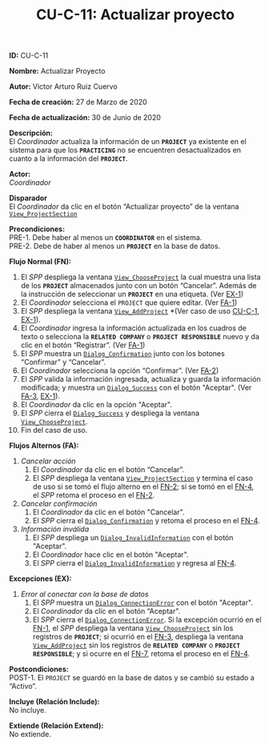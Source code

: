 ﻿--- 
layout: page 
title: "CU-C-11: Actualizar proyecto" 
permalink: /design-specification/uc-descriptions/coordinator/cu-c-11/ 
hide_hero: true 
---
**ID:** CU-C-11

**Nombre:** Actualizar Proyecto  

**Autor:** Victor Arturo Ruiz Cuervo  

**Fecha de creación:** 27 de Marzo de 2020  

**Fecha de actualización:** 30 de Junio de 2020  

**Descripción:**  
El *Coordinador* actualiza la información de un **`PROJECT`** ya existente en el sistema para que los **`PRACTICING`** no se encuentren desactualizados en cuanto a la información del **`PROJECT`**.   

**Actor:**  
*Coordinador*  

**Disparador**  
El *Coordinador* da clic en el botón “Actualizar proyecto” de la ventana [`View_ProjectSection`][VPSE]

**Precondiciones:**  
PRE-1. Debe haber al menos un **`COORDINATOR`** en el sistema.    
PRE-2. Debe de haber al menos un **`PROJECT`** en la base de datos.    

**Flujo Normal (FN):**    
  1. <a id="fn-1"><i></i></a>El *SPP* despliega la ventana [`View_ChooseProject`][VCPT] la cual muestra una lista de los **`PROJECT`** almacenados junto con un botón “Cancelar”. Además de la instrucción de seleccionar un **`PROJECT`** en una etiqueta. (Ver <a href="#error_conect">EX-1</a>)
  2. <a id="fn-2"><i></i></a>El *Coordinador* selecciona el `PROJECT` que quiere editar. (Ver <a href="#cancelar_accion">FA-1</a>)
  3. <a id="fn-3"><i></i></a>El *SPP* despliega la ventana [`View_AddProject`][VAPT] *(Ver caso de uso <a href="https://raw.githubusercontent.com/Phalord/PracticasProfesionales/gh-pages/assets/ucdescriptions/coordinator/CU-C-1.md">CU-C-1</a>, <a href="#error_conect">EX-1</a>). 
  4. <a id="fn-4"><i></i></a>El *Coordinador* ingresa la información actualizada en los cuadros de texto o selecciona la **`RELATED COMPANY`** o **`PROJECT RESPONSIBLE`** nuevo  y da clic en el botón “Registrar”. (Ver <a href="#cancelar_accion">FA-1</a>) 
  5. El *SPP* muestra un [`Dialog_Confirmation`][DLCO] junto con los botones “Confirmar” y “Cancelar”. 
  6. El *Coordinador* selecciona la opción “Confirmar”. (Ver <a href="#cancelar_confirm">FA-2</a>)
  7. <a id="fn-7"><i></i></a>El *SPP* valida la información ingresada, actualiza y guarda la información modificada; y muestra un [`Dialog_Success`][DLSU] con el botón "Aceptar". (Ver <a href="#info_invalida">FA-3</a>, <a href="#error_conect">EX-1</a>).
  8. El *Coordinador* da clic en la opción "Aceptar".
  9. El *SPP* cierra el [`Dialog_Success`][DLSU] y despliega la ventana [`View_ChooseProject`][VCPT].
  10. Fin del caso de uso.

**Flujos Alternos (FA):**  
  1. <a id="cancelar_accion"><i></i></a>*Cancelar acción*
	  1. El *Coordinador* da clic en el botón “Cancelar”.
	  2. El *SPP* despliega la ventana [`View_ProjectSection`][VPSE] y termina el caso de uso si se tomó el flujo alterno en el <a href="#fn-2">FN-2</a>; si se tomó en el <a href="#fn-4">FN-4</a>, el *SPP* retoma el proceso en el <a href="#fn-2">FN-2</a>. 
  2.  <a id="cancelar_confirm"><i></i></a>*Cancelar confirmación*
	  1. El *Coordinador* da clic en el botón "Cancelar".
	  2. El *SPP* cierra el [`Dialog_Confirmation`][DLCO] y retoma el proceso en el <a href="#fn-4">FN-4</a>.
  3. <a id="info_invalida"><i></i></a>*Información inválida*
	  1. El *SPP* despliega un [`Dialog_InvalidInformation`][DLII] con el botón "Aceptar".
	  2. El *Coordinador* hace clic en el botón "Aceptar".
	  3. El *SPP* cierra el [`Dialog_InvalidInformation`][DLII] y regresa al <a href="#fn-4">FN-4</a>.

**Excepciones (EX):**  
  1. <a id="error_conect"><i></i></a>*Error al conectar con la base de datos*
	   1. El *SPP* muestra un [`Dialog_ConnectionError`][DLCE] con el botón "Aceptar". 
	   2. El *Coordinador* da clic en el botón “Aceptar".
	   3. El *SPP* cierra el [`Dialog_ConnectionError`][DLCE]. Si la excepción ocurrió en el <a href="#fn-1">FN-1</a>, el *SPP* despliega la ventana [`View_ChooseProject`][VCPT] sin los registros de **`PROJECT`**; si ocurrió en el <a href="#fn-3">FN-3</a>, despliega la ventana [`View_AddProject`][VAPT] sin los registros de **`RELATED COMPANY`** o **`PROJECT RESPONSIBLE`**; y si ocurre en el <a href="#fn-7">FN-7</a>, retoma el proceso en el <a href="#fn-4">FN-4</a>. 

**Postcondiciones:**  
POST-1. El `PROJECT` se guardó en la base de datos y se cambió su estado a “Activo”.   

**Incluye (Relación Include):**  
No incluye.  

**Extiende (Relación Extend):**  
No extiende.  

[VPSE]: https://raw.githubusercontent.com/Phalord/PracticasProfesionales/gh-pages/assets/imgs/prototypes/coordinator/View_ProjectSection.png "`View_ProjectSection` Prototype"
[VCPT]: https://raw.githubusercontent.com/Phalord/PracticasProfesionales/gh-pages/assets/imgs/prototypes/coordinator/View_ChooseProject.png "`View_ChooseProject` Prototype"
[VAPT]: https://raw.githubusercontent.com/Phalord/PracticasProfesionales/gh-pages/assets/imgs/prototypes/coordinator/View_AddProject.png "`View_AddProject` Prototype"
[DLCO]: https://raw.githubusercontent.com/Phalord/PracticasProfesionales/gh-pages/assets/imgs/prototypes/generals/Dialog_Confirmation.png "`Dialog_Confirmation` Prototype"
[DLSU]: https://raw.githubusercontent.com/Phalord/PracticasProfesionales/gh-pages/assets/imgs/prototypes/generals/Dialog_Success.png "`Dialog_Success` Prototype"
[DLCE]: https://raw.githubusercontent.com/Phalord/PracticasProfesionales/gh-pages/assets/imgs/prototypes/generals/Dialog_ConnectionError.png "`Dialog_ConnectionError` Prototype"
[DLII]: https://raw.githubusercontent.com/Phalord/PracticasProfesionales/gh-pages/assets/imgs/prototypes/generals/Dialog_InvalidInformation.png "`Dialog_InvalidInformation` Prototype"
